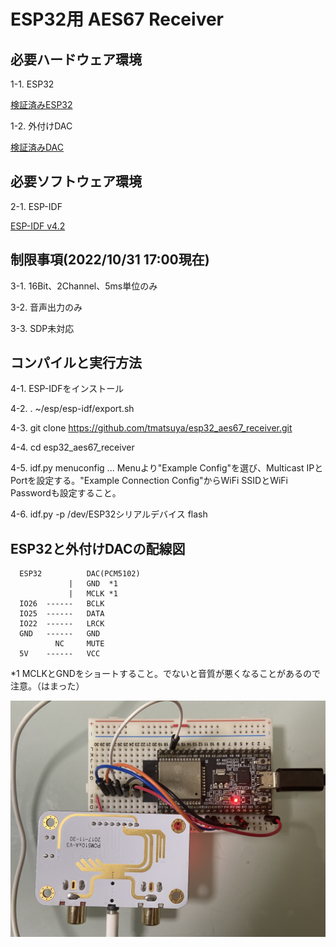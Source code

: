# ESP32用 AES67 Receiver

## 必要ハードウェア環境

 1-1. ESP32

  [検証済みESP32](https://akizukidenshi.com/catalog/g/gM-15673/)

 1-2. 外付けDAC

  [検証済みDAC](https://www.amazon.co.jp/gp/product/B0779QVRSH/)


## 必要ソフトウェア環境

 2-1. ESP-IDF

  [ESP-IDF v4.2](https://docs.espressif.com/projects/esp-idf/en/stable/esp32/get-started/index.html)


## 制限事項(2022/10/31 17:00現在)

 3-1. 16Bit、2Channel、5ms単位のみ

 3-2. 音声出力のみ

 3-3. SDP未対応



## コンパイルと実行方法

 4-1. ESP-IDFをインストール

 4-2. . ~/esp/esp-idf/export.sh

 4-3. git clone https://github.com/tmatsuya/esp32_aes67_receiver.git

 4-4. cd esp32_aes67_receiver

 4-5. idf.py  menuconfig  ... Menuより"Example Config"を選び、Multicast IPとPortを設定する。"Example Connection Config"からWiFi SSIDとWiFi Passwordも設定すること。

 4-6. idf.py -p /dev/ESP32シリアルデバイス flash



## ESP32と外付けDACの配線図
```
  ESP32          DAC(PCM5102)
             |   GND  *1
             |   MCLK *1
  IO26  ------   BCLK
  IO25  ------   DATA
  IO22  ------   LRCK
  GND   ------   GND
          NC     MUTE
  5V    ------   VCC
```

 *1  MCLKとGNDをショートすること。でないと音質が悪くなることがあるので注意。（はまった）


![配線写真](/photo.jpg)
